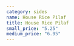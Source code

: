 ```yaml
---
category: sides
name: House Rice Pilaf
title: House Rice Pilaf
small_price: "5.25"
medium_price: "6.95"
---
```

